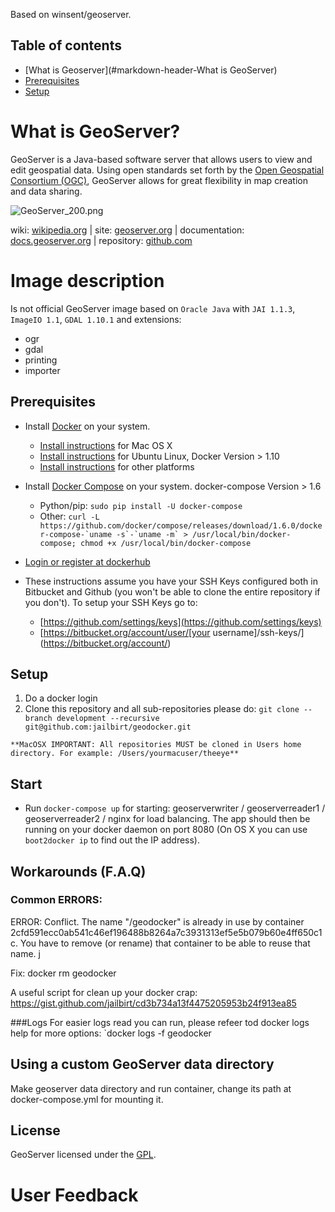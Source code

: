 Based on winsent/geoserver.

## Table of contents

* [What is Geoserver](#markdown-header-What is GeoServer)
* [Prerequisites](#markdown-header-prerequisites)
* [Setup](#markdown-header-setup)

# What is GeoServer? #
GeoServer is a Java-based software server that allows users to view and edit geospatial data. Using open standards set forth by the [Open Geospatial Consortium (OGC)](http://www.opengeospatial.org/), GeoServer allows for great flexibility in map creation and data sharing.

![GeoServer_200.png](http://static.geoserver.org/images/GeoServer_200.png)

wiki: [wikipedia.org](https://wikipedia.org/wiki/GeoServer) | site: [geoserver.org](http://geoserver.org/) | documentation: [docs.geoserver.org](http://docs.geoserver.org/) | repository: [github.com](https://github.com/geoserver/geoserver)
# Image description #

Is not official GeoServer image based on `Oracle Java` with `JAI 1.1.3`, `ImageIO 1.1`, `GDAL 1.10.1` and extensions:

* ogr
* gdal
* printing
* importer

## Prerequisites

* Install [Docker](https://www.docker.com/) on your system.

    * [Install instructions](https://docs.docker.com/installation/mac/) for Mac OS X
    * [Install instructions](https://docs.docker.com/installation/ubuntulinux/) for Ubuntu Linux, Docker Version > 1.10
    * [Install instructions](https://docs.docker.com/installation/) for other platforms

* Install [Docker Compose](http://docs.docker.com/compose/) on your system. docker-compose Version > 1.6

    * Python/pip: `sudo pip install -U docker-compose`
    * Other: ``curl -L https://github.com/docker/compose/releases/download/1.6.0/docker-compose-`uname -s`-`uname -m` > /usr/local/bin/docker-compose; chmod +x /usr/local/bin/docker-compose``

* [Login or register at dockerhub](https://docs.docker.com/engine/reference/commandline/login/)

* These instructions assume you have your SSH Keys configured both in Bitbucket and Github (you won't be
able to clone the entire repository if you don't). To setup your SSH Keys go to:

    * [https://github.com/settings/keys](https://github.com/settings/keys)
    * [https://bitbucket.org/account/user/[your username]/ssh-keys/](https://bitbucket.org/account/)

## Setup
  1. Do a docker login
  1. Clone this repository and all sub-repositories please do: `git clone --branch development --recursive git@github.com:jailbirt/geodocker.git`

    **MacOSX IMPORTANT: All repositories MUST be cloned in Users home directory. For example: /Users/yourmacuser/theeye**

## Start

  * Run `docker-compose up` for starting: geoserverwriter / geoserverreader1 / geoserverreader2 / nginx for load balancing.
  The app should then be running on your docker daemon on port 8080 (On OS X you can use `boot2docker ip` to find out the IP address).

## Workarounds (F.A.Q)

### Common ERRORS:
ERROR: Conflict. The name "/geodocker" is already in use by container 2cfd591ecc0ab541c46ef196488b8264a7c3931313ef5e5b079b60e4ff650c1c. You have to remove (or rename) that container to be able to reuse that name.
j

Fix: 
   docker rm geodocker

A useful script for clean up your docker crap:
https://gist.github.com/jailbirt/cd3b734a13f4475205953b24f913ea85


###Logs
For easier logs read you can run, please refeer tod docker logs help for more options:
`docker logs -f geodocker

## Using a custom GeoServer data directory ##
Make geoserver data directory and run container, change its path at docker-compose.yml for mounting it.

## License ##
GeoServer licensed under the [GPL](http://www.gnu.org/licenses/old-licenses/gpl-2.0.html).

# User Feedback
